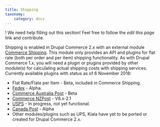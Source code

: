 ```yaml
---
title: Shipping
taxonomy:
    category: docs
---
```


! We need help filling out this section! Feel free to follow the *edit this page* link and contribute.

Shipping is enabled in Drupal Commerce 2.x with an external module
[Commerce Shipping](https://drupal.org/project/commerce_shipping). This
module only provides an API and plugins for flat rate (both per order and per
item) shipping functionality. As with Drupal Commerce 1.x, you will need a plugin or plugins 
provided by other module(s) for calculating actual shipping costs with shipping
services. Currently available plugins with status as of 6 November 2018:
  - Flat Rate/Flate per Item - Beta, included in Commerce Shipping.
  - [Fedex](https://www.drupal.org/project/commerce_fedex) - Alpha.
  - [Commerce Australia Post](https://www.drupal.org/project/commerce_auspost) - Beta
  - [Commerce NZPost](https://www.drupal.org/project/commerce_nzpost) - V8.x-2.1
  - [USPS](https://www.drupal.org/project/commerce_usps) - In progress, not yet functional.
  - [Canada Post](https://www.drupal.org/project/commerce_canadapost) - Alpha
  - Other modules/plugins such as UPS, Kiala have yet to be ported
  or created for Drupal Commerce 2.x.
